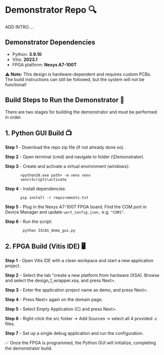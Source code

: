 # Demonstrator Repo 🔍 

ADD INTRO....

## Demonstrator Dependencies

- Python: **3.9.10**
- Vitis: **2023.1**
- FPGA platform: **Nexys A7-100T**

⚠️ **Note:** This design is hardware-dependent and requires custom PCBs. The build instructions can still be followed, but the system will not be functional!

 ## Build Steps to Run the Demonstrator 🔨

There are two stages for building the demonstrator and must be performed in order.

 ## 1. Python GUI Build 📺

**Step 1** - Download the repo zip file (if not already done so).

**Step 2** - Open terminal (cmd) and navigate to folder (\Demonstrator).

**Step 3** - Create and activate a virtual environment (windows):
         
           <python39.exe path> -m venv venv
           venv\Scripts\activate
    
**Step 4** - Install dependencies:

           pip install -r requirements.txt

**Step 5** - Plug in the Nexys A7-100T FPGA board. Find the COM port in Device Manager and update `uart_config.json,` e.g. `"COM1"`.

**Step 6** - Run the script:

            python ISCAS_demo_gui.py

 ## 2. FPGA Build (Vitis IDE) 🖥️

**Step 1** - Open Vitis IDE with a clean workpace and start a new application project.

**Step 2** - Select the tab "create a new platform from hardware (XSA). Browse and select the design_1_wrapper.xsa, and press Next>.

**Step 3** - Enter the application project name as demo, and press Next>.

**Step 4** - Press Next> again on the domain page.

**Step 5** - Select Empty Application (C) and press Next>.

**Step 6** - Right-click the src folder → Add Sources → select all 4 provided .c files.

**Step 7** - Set up a single debug application and run the configuration.

✅ Once the FPGA is programmed, the Python GUI will initialize, completing the demonstrator build.

